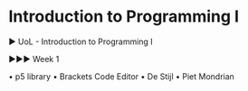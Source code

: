 # Introduction to Programming I

► UoL - Introduction to Programming I

►►► Week 1

• p5 library
• Brackets Code Editor
• De Stijl
• Piet Mondrian
